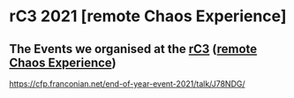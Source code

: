 # rC3 2021 [remote Chaos Experience]

## The Events we organised at the <a href="https://events.ccc.de/2021/10/13/remote-chaos-experience/#rc3-2021-en-version">rC3</a> (<a href="https://events.ccc.de/2021/10/13/remote-chaos-experience/#rc3-2021-en-version">remote Chaos Experience</a>)

https://cfp.franconian.net/end-of-year-event-2021/talk/J78NDG/
